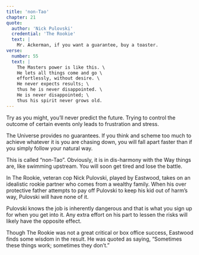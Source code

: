 ```yaml
---
title: 'non-Tao'
chapter: 21
quote:
  author: 'Nick Pulovski'
  credential: 'The Rookie'
  text: |
    Mr. Ackerman, if you want a guarantee, buy a toaster.
verse:
  number: 55
  text: |
    The Masters power is like this. \
    He lets all things come and go \
    effortlessly, without desire. \
    He never expects results; \
    thus he is never disappointed. \
    He is never disappointed; \
    thus his spirit never grows old.
---
```


Try as you might, you’ll never predict the future.
Trying to control the outcome of certain events only
leads to frustration and stress.

The Universe provides no guarantees.
If you think and scheme too much to achieve whatever
it is you are chasing down, you will fall apart faster
than if you simply follow your natural way.

This is called “non-Tao”. Obviously,
it is in dis-harmony with the Way things are,
like swimming upstream. You will soon get tired and lose the battle.

In The Rookie, veteran cop Nick Pulovski, played by Eastwood,
takes on an idealistic rookie partner who comes from a wealthy family.
When his over protective father attempts to pay off Pulovski to keep
his kid out of harm’s way, Pulovski will have none of it.

Pulovski knows the job is inherently dangerous and that is what
you sign up for when you get into it.
Any extra effort on his part to lessen the
risks will likely have the opposite effect.

Though The Rookie was not a great critical or box office success,
Eastwood finds some wisdom in the result.
He was quoted as saying, “Sometimes these things work; sometimes they don’t.”
